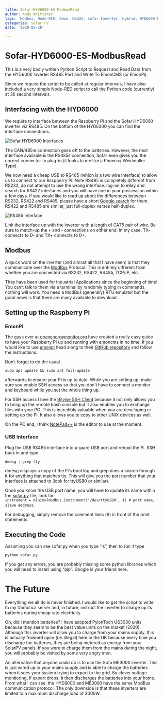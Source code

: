 ```yaml
---
title: Sofar-HYD6000-ES-ModbusRead
author: Andy Whittaker
tags: 'Modbus, Node-RED, Emon, RS422, Sofar Inverter, Hybrid, HYD6000-ES'
categories: Solar PV
date: '2020-05-28'

---
```


<h1 id="sofar-hyd6000-es-modbusread">Sofar-HYD6000-ES-ModbusRead</h1>
<p>This is a very badly written Python Script to Request and Read Data from the HYD6000 Inverter RS485 Port and Write To EmonCMS (or EmonPi).</p>
<p>Since we require the script to be called at regular intervals, I have also included a very simple Node-RED script to call the Python code (currently) at 30 second intervals.</p>
<h2 id="interfacing-with-the-hyd6000">Interfacing with the HYD6000</h2>
<p>We require to interface between the Raspberry Pi and the Sofar HYD6000 inverter via RS485. On the bottom of the HYD6000 you can find the interface connections.</p>
<p><img src="https://www.andywhittaker.com/img/HYD6000-RS485-01.jpg" alt="Sofar HYD6000 Interfaces"></p>
<p>The CAN/485m connection goes off to the batteries. However, the next interface available is the RS485s connection, Sofar even gives you the correct connector to plug-in (it looks to me like a Phoenix/ Weidmüller Type).</p>
<p>We now need a cheap USB to RS485 (which is a two wire interface) to allow us to connect to our Raspberry Pi. Note RS485 is completely different from RS232, do not attempt to use the wrong interface. log-on to eBay and search for RS422 interfaces and you will have one in your possession within a few days. If you would like to read up about the differences between RS232, RS422 and RS485, please have a short <a href="https://www.omega.co.uk/techref/das/rs-232-422-485.html#">Google search</a> for them. RS422 and RS485 are similar, just full-duplex verses half-duplex.</p>
<p><img src="https://www.andywhittaker.com/img/RS485-Interface01.jpg" alt="RS485 Interface"></p>
<p>Link the interface up with the inverter with a length of CAT5 pair of wire. Be sure to match-up the + and - connections on either end. In my case, TX- connects to D- and TX+ connects to D+.</p>
<h2 id="modbus">Modbus</h2>
<p>A quick word on the inverter (and almost all that I have seen) is that they communicate over the <a href="https://en.wikipedia.org/wiki/Modbus">ModBus</a> Protocol. This is entirely different from whether you are connected via RS232, RS422, RS485, TCP/IP, etc.</p>
<p>They have been used for Industrial Applications since the beginning of time! You can’t talk to them via a terminal by randomly typing in commands, nothing will work. You need a ModBus (generally) RTU emulator but the good news is that there are many available to download.</p>
<h2 id="setting-up-the-raspberry-pi">Setting up the Raspberry Pi</h2>
<h3 id="emonpi">EmonPi</h3>
<p>The guys over at <a href="https://openenergymonitor.org/">openenergymonitor.org</a> have created a really easy guide to have your Raspberry Pi up and running with emoncms in no time. If you would like to use <a href="https://github.com/openenergymonitor/emonpi/wiki/emonSD-pre-built-SD-card-Download-&amp;-Change-Log#emonsd-17oct19-stable">emonpi</a> head along to their <a href="https://github.com/openenergymonitor/emonpi">GitHub repository</a> and follow the instructions.</p>
<p>Don’t forget to do the usual</p>
<pre><code>sudo apt update &amp;&amp; sudo apt full-update
</code></pre>
<p>afterwards to ensure your Pi is up to date. While you are setting up, make sure you enable SSH access so that you don’t have to connect a monitor and keyboard while you set the whole thing up.</p>
<p>For SSH access I love the <a href="https://www.bitvise.com/ssh-client-download">Bitvise SSH Client</a> because it not only allows you to bring up the remote bash console but it also enables you to exchange files with your PC. This is incredibly valuable when you are developing or setting up the Pi. It also allows you to copy to other UNIX devices as well.</p>
<p>On the PC end, I think <a href="https://notepad-plus-plus.org/">NotePad++</a> is the editor to use at the moment.</p>
<h3 id="usb-interface">USB Interface</h3>
<p>Plug the USB RS485 interface into a spare USB port and reboot the Pi. SSH back in and type</p>
<pre><code>dmesg | grep tty
</code></pre>
<p>dmesg displays a copy of the Pi’s boot log and grep does a search through it for anything that matches tty. This will give you the port number that your interface is attached to (look for ttyUSB0 or similar).</p>
<p>Once you know the USB port name, you will have to update its name within the <a href="http://sofar.py">sofar.py</a> file, look for<br>
<code>instrument = minimalmodbus.Instrument('/dev/ttyUSB0', 1) # port name, slave address</code>.</p>
<p>For debugging, simply remove the comment lines (#) in front of the print statements.</p>
<h2 id="executing-the-code">Executing the Code</h2>
<p>Assuming you can see sofar,py when you type “ls”, then to run it type</p>
<pre><code>python sofar.py
</code></pre>
<p>If you get any errors, you are probably missing some python libraries which you will need to install using “pip”. Google is your friend here.</p>
<h1 id="the-future">The Future</h1>
<p>Everything we all do is never finished. I would like to get the script to write to my Domoticz server and, in future, instruct the inverter to charge up its batteries during cheap rate electricity.</p>
<p>Oh, did I mention batteries? I have adopted PylonTech US3000 units because they seem to be the best value units on the market (2020). Although this inverter will allow you to charge from your mains supply, this is actually frowned upon (i.e. illegal) here in the UK because every time you discharge the batteries, they are being metered as energy from your SolarPV panels. If you were to charge them from the mains during the night, you will probably be visited by some very angry men.</p>
<p>An alternative that anyone could do is to use the Sofa ME3000 inverter. This is just wired up to your mains supply and is able to charge the batteries when it sees your system trying to export to the grid. By clever voltage monitoring, if export drops, it then discharges the batteries into your home. From what I can see, the HYD6000 and ME3000 have the same ModBus communication protocol. The only downside is that these inverters are limited to a maximum discharge load of 3000W.</p>

